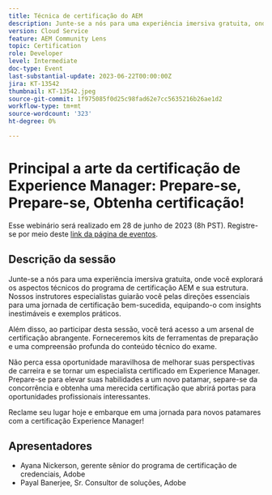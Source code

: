 ```yaml
---
title: Técnica de certificação do AEM
description: Junte-se a nós para uma experiência imersiva gratuita, onde você explorará os aspectos técnicos do programa de certificação AEM e sua estrutura. Nossos instrutores especialistas guiarão você pelas direções essenciais para uma jornada de certificação bem-sucedida, equipando-o com insights inestimáveis e exemplos práticos.Além disso, ao participar desta sessão, você terá acesso a um arsenal de certificação abrangente. Forneceremos kits de ferramentas de preparação e uma compreensão profunda do conteúdo técnico do exame.Não perca esta oportunidade maravilhosa de impulsionar suas perspectivas de carreira e se tornar um especialista em Experience Manager certificada. Prepare-se para elevar suas habilidades ao próximo nível, separe-se da competição e ganhe uma merecida certificação que abrirá portas para oportunidades profissionais emocionantes.Reclame seu lugar hoje e embarque em uma jornada para novos patamares com a Certificação Experience Manager!
version: Cloud Service
feature: AEM Community Lens
topic: Certification
role: Developer
level: Intermediate
doc-type: Event
last-substantial-update: 2023-06-22T00:00:00Z
jira: KT-13542
thumbnail: KT-13542.jpeg
source-git-commit: 1f975085f0d25c98fad62e7cc5635216b26ae1d2
workflow-type: tm+mt
source-wordcount: '323'
ht-degree: 0%

---
```



# Principal a arte da certificação de Experience Manager: Prepare-se, Prepare-se, Obtenha certificação!

Esse webinário será realizado em 28 de junho de 2023 (8h PST). Registre-se por meio deste [link da página de eventos](https://adobe.ly/3Ni6XeL).

## Descrição da sessão

Junte-se a nós para uma experiência imersiva gratuita, onde você explorará os aspectos técnicos do programa de certificação AEM e sua estrutura. Nossos instrutores especialistas guiarão você pelas direções essenciais para uma jornada de certificação bem-sucedida, equipando-o com insights inestimáveis e exemplos práticos.

Além disso, ao participar desta sessão, você terá acesso a um arsenal de certificação abrangente. Forneceremos kits de ferramentas de preparação e uma compreensão profunda do conteúdo técnico do exame.

Não perca essa oportunidade maravilhosa de melhorar suas perspectivas de carreira e se tornar um especialista certificado em Experience Manager. Prepare-se para elevar suas habilidades a um novo patamar, separe-se da concorrência e obtenha uma merecida certificação que abrirá portas para oportunidades profissionais interessantes.

Reclame seu lugar hoje e embarque em uma jornada para novos patamares com a certificação Experience Manager!

## Apresentadores

* Ayana Nickerson, gerente sênior do programa de certificação de credenciais, Adobe
* Payal Banerjee, Sr. Consultor de soluções, Adobe
